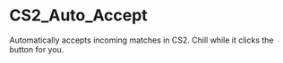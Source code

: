 # CS2_Auto_Accept
Automatically accepts incoming matches in CS2. Chill while it clicks the button for you.
